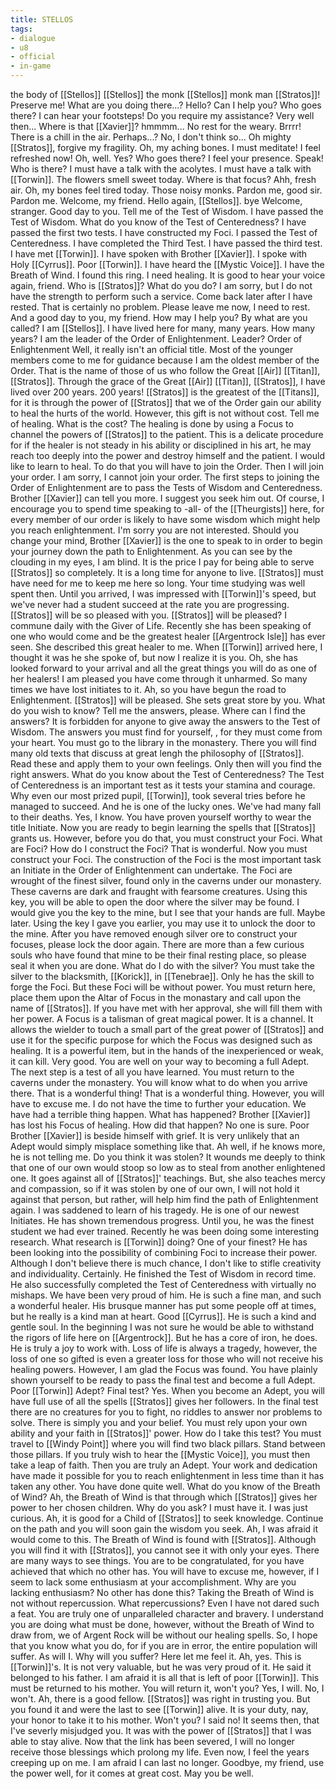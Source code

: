 ```yaml
---
title: STELLOS
tags:
- dialogue
- u8
- official
- in-game
---
```


the body of [[Stellos]] 
[[Stellos]] the monk 
[[Stellos]]
monk 
man 
[[Stratos]]! Preserve me! 
What are you doing there...? 
Hello? 
Can I help you? 
Who goes there? 
I can hear your footsteps! 
Do you require my assistance? 
Very well then... 
Where is that [[Xavier]]? 
hmmmm... 
No rest for the weary. 
Brrrr! There is a chill in the air. 
Perhaps...? 
No, I don't think so... 
Oh mighty [[Stratos]], forgive my fragility. 
Oh, my aching bones. 
I must meditate! 
I feel refreshed now! 
Oh, well. 
Yes? 
Who goes there? I feel your presence. 
Speak! Who is there? 
I must have a talk with the acolytes. 
I must have a talk with [[Torwin]]. 
The flowers smell sweet today. 
Where is that focus? 
Ahh, fresh air. 
Oh, my bones feel tired today. 
Those noisy monks. 
Pardon me, good sir. 
Pardon me. 
Welcome, my friend. 
Hello again, [[Stellos]]. 
bye 
Welcome, stranger. 
Good day to you. 
Tell me of the Test of Wisdom. 
I have passed the Test of Wisdom. 
What do you know of the Test of Centeredness? 
I have passed the first two tests. 
I have constructed my Foci. 
I passed the Test of Centeredness. 
I have completed the Third Test. 
I have passed the third test. 
I have met [[Torwin]]. 
I have spoken with Brother [[Xavier]]. 
I spoke with Holy [[Cyrrus]]. 
Poor [[Torwin]]. 
I have heard the [[Mystic Voice]]. 
I have the Breath of Wind. 
I found this ring. 
I need healing. 
It is good to hear your voice again, friend. 
Who is [[Stratos]]? 
What do you do? 
I am sorry, but I do not have the strength to perform such a service. Come back later after I have rested. 
That is certainly no problem. 
Please leave me now, I need to rest. 
And a good day to you, my friend. How may I help you? 
By what are you called? 
I am [[Stellos]]. I have lived here for many, many years. 
How many years? 
I am the leader of the Order of Enlightenment. 
Leader? 
Order of Enlightenment 
Well, it really isn't an official title. Most of the younger members come to me for guidance because I am the oldest member of the Order. 
That is the name of those of us who follow the Great [[Air]] [[Titan]], [[Stratos]]. 
Through the grace of the Great [[Air]] [[Titan]], [[Stratos]], I have lived over 200 years. 
200 years! 
[[Stratos]] is the greatest of the [[Titans]], for it is through the power of [[Stratos]] that we of the Order gain our ability to heal the hurts of the world. However, this gift is not without cost. 
Tell me of healing. 
What is the cost? 
The healing is done by using a Focus to channel the powers of [[Stratos]] to the patient. This is a delicate procedure for if the healer is not steady in his ability or disciplined in his art, he may reach too deeply into the power and destroy himself and the patient. 
I would like to learn to heal. 
To do that you will have to join the Order. 
Then I will join your order. 
I am sorry, I cannot join your order. 
The first steps to joining the Order of Enlightenment are to pass the Tests of Wisdom and Centeredness. Brother [[Xavier]] can tell you more. I suggest you seek him out. Of course, I encourage you to spend time speaking to -all- of the [[Theurgists]] here, for every member of our order is likely to have some wisdom which might help you reach enlightenment. 
I'm sorry you are not interested. Should you change your mind, Brother [[Xavier]] is the one to speak to in order to begin your journey down the path to Enlightenment. 
As you can see by the clouding in my eyes, I am blind. It is the price I pay for being able to serve [[Stratos]] so completely. 
It is a long time for anyone to live. [[Stratos]] must have need for me to keep me here so long. 
Your time studying was well spent then. Until you arrived, I was impressed with [[Torwin]]'s speed, but we've never had a student succeed at the rate you are progressing. [[Stratos]] will be so pleased with you. 
[[Stratos]] will be pleased? 
I commune daily with the Giver of Life. Recently she has been speaking of one who would come and be the greatest healer [[Argentrock Isle]] has ever seen. She described this great healer to me. When [[Torwin]] arrived here, I thought it was he she spoke of, but now I realize it is you. Oh, she has looked forward to your arrival and all the great things you will do as one of her healers! 
I am pleased you have come through it unharmed. So many times we have lost initiates to it. 
Ah, so you have begun the road to Enlightenment. [[Stratos]] will be pleased. She sets great store by you. What do you wish to know? 
Tell me the answers, please. 
Where can I find the answers? 
It is forbidden for anyone to give away the answers to the Test of Wisdom. The answers you must find for yourself, 
, for they must come from your heart.
You must go to the library in the monastery. There you will find many old texts that discuss at great lengh the philosophy of [[Stratos]]. Read these and apply them to your own feelings. Only then will you find the right answers. 
What do you know about the Test of Centeredness? 
The Test of Centeredness is an important test as it tests your stamina and courage. Why even our most prized pupil, [[Torwin]], took several tries before he managed to succeed. And he is one of the lucky ones. We've had many fall to their deaths. 
Yes, I know. You have proven yourself worthy to wear the title Initiate. Now you are ready to begin learning the spells that [[Stratos]] grants us. However, before you do that, you must construct your Foci. 
What are Foci? 
How do I construct the Foci? 
That is wonderful. Now you must construct your Foci. 
The construction of the Foci is the most important task an Initiate in the Order of Enlightenment can undertake. The Foci are wrought of the finest silver, found only in the caverns under our monastery. These caverns are dark and fraught with fearsome creatures. 
Using this key, you will be able to open the door where the silver may be found. 
I would give you the key to the mine, but I see that your hands are full. Maybe later. 
Using the key I gave you earlier, you may use it to unlock the door to the mine. After you have removed enough silver ore to construct your focuses, please lock the door again. There are more than a few curious souls who have found that mine to be their final resting place, so please seal it when you are done. 
What do I do with the silver? 
You must take the silver to the blacksmith, [[Korick]], in [[Tenebrae]]. Only he has the skill to forge the Foci. But these Foci will be without power. You must return here, place them upon the Altar of Focus in the monastary and call upon the name of [[Stratos]]. If you have met with her approval, she will fill them with her power. 
A Focus is a talisman of great magical power. It is a channel. It allows the wielder to touch a small part of the great power of [[Stratos]] and use it for the specific purpose for which the Focus was designed such as healing. It is a powerful item, but in the hands of the inexperienced or weak, it can kill. 
Very good. You are well on your way to becoming a full Adept. The next step is a test of all you have learned. You must return to the caverns under the monastery. You will know what to do when you arrive there. 
That is a wonderful thing! 
That is a wonderful thing. However, you will have to excuse me. I do not have the time to further your education. We have had a terrible thing happen. 
What has happened? 
Brother [[Xavier]] has lost his Focus of healing. 
How did that happen? 
No one is sure. Poor Brother [[Xavier]] is beside himself with grief. It is very unlikely that an Adept would simply misplace something like that. Ah well, if he knows more, he is not telling me. 
Do you think it was stolen? 
It wounds me deeply to think that one of our own would stoop so low as to steal from another enlightened one. It goes against all of [[Stratos]]' teachings. But, she also teaches mercy and compassion, so if it was stolen by one of our own, I will not hold it against that person, but rather, will help him find the path of Enlightenment again. 
I was saddened to learn of his tragedy. 
He is one of our newest Initiates. He has shown tremendous progress. Until you, he was the finest student we had ever trained. Recently he was been doing some interesting research. 
What research is [[Torwin]] doing? 
One of your finest? 
He has been looking into the possibility of combining Foci to increase their power. Although I don't believe there is much chance, I don't like to stifle creativity and individuality. 
Certainly. He finished the Test of Wisdom in record time. He also successfully completed the Test of Centeredness with virtually no mishaps. We have been very proud of him. 
He is such a fine man, and such a wonderful healer. His brusque manner has put some people off at times, but he really is a kind man at heart. 
Good [[Cyrrus]]. He is such a kind and gentle soul. In the beginning I was not sure he would be able to withstand the rigors of life here on [[Argentrock]]. But he has a core of iron, he does. He is truly a joy to work with. 
Loss of life is always a tragedy, however, the loss of one so gifted is even a greater loss for those who will not receive his healing powers. However, I am glad the Focus was found. You have plainly shown yourself to be ready to pass the final test and become a full Adept. 
Poor [[Torwin]] 
Adept? 
Final test? 
Yes. When you become an Adept, you will have full use of all the spells [[Stratos]] gives her followers. 
In the final test there are no creatures for you to fight, no riddles to answer nor problems to solve. There is simply you and your belief. You must rely upon your own ability and your faith in [[Stratos]]' power. 
How do I take this test? 
You must travel to [[Windy Point]] where you will find two black pillars. Stand between those pillars. If you truly wish to hear the [[Mystic Voice]], you must then take a leap of faith. 
Then you are truly an Adept. Your work and dedication have made it possible for you to reach enlightenment in less time than it has taken any other. You have done quite well. 
What do you know of the Breath of Wind? 
Ah, the Breath of Wind is that through which [[Stratos]] gives her power to her chosen children. Why do you ask? 
I must have it. 
I was just curious. 
Ah, it is good for a Child of [[Stratos]] to seek knowledge. Continue on the path and you will soon gain the wisdom you seek. 
Ah, I was afraid it would come to this. The Breath of Wind is found with [[Stratos]]. Although you will find it with [[Stratos]], you cannot see it with only your eyes. There are many ways to see things. 
You are to be congratulated, for you have achieved that which no other has. You will have to excuse me, however, if I seem to lack some enthusiasm at your accomplishment. 
Why are you lacking enthusiasm? 
No other has done this? 
Taking the Breath of Wind is not without repercussion. 
What repercussions? 
Even I have not dared such a feat. You are truly one of unparalleled character and bravery. 
I understand you are doing what must be done, however, without the Breath of Wind to draw from, we of Argent Rock will be without our healing spells. So, I hope that you know what you do, for if you are in error, the entire population will suffer. As will I. 
Why will you suffer? 
Here let me feel it. 
Ah, yes. This is [[Torwin]]'s. It is not very valuable, but he was very proud of it. He said it belonged to his father. I am afraid it is all that is left of poor [[Torwin]]. This must be returned to his mother. You will return it, won't you? 
Yes, I will. 
No, I won't. 
Ah, there is a good fellow. [[Stratos]] was right in trusting you. 
But you found it and were the last to see [[Torwin]] alive. It is your duty, nay, your honor to take it to his mother. Won't you? 
I said no! 
It seems then, that I've severly misjudged you. 
It was with the power of [[Stratos]] that I was able to stay alive. Now that the link has been severed, I will no longer receive those blessings which prolong my life. Even now, I feel the years creeping up on me. I am afraid I can last no longer. Goodbye, my friend, use the power well, for it comes at great cost. 
May you be well. 